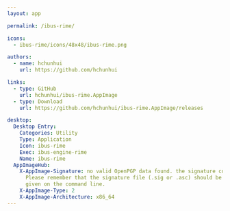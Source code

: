 ```yaml
---
layout: app

permalink: /ibus-rime/

icons:
  - ibus-rime/icons/48x48/ibus-rime.png

authors:
  - name: hchunhui
    url: https://github.com/hchunhui

links:
  - type: GitHub
    url: hchunhui/ibus-rime.AppImage
  - type: Download
    url: https://github.com/hchunhui/ibus-rime.AppImage/releases

desktop:
  Desktop Entry:
    Categories: Utility
    Type: Application
    Icon: ibus-rime
    Exec: ibus-engine-rime
    Name: ibus-rime
  AppImageHub:
    X-AppImage-Signature: no valid OpenPGP data found. the signature could not be verified.
      Please remember that the signature file (.sig or .asc) should be the first file
      given on the command line.
    X-AppImage-Type: 2
    X-AppImage-Architecture: x86_64
---
```

